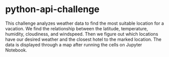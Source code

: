 # python-api-challenge
This challenge analyzes weather data to find the most suitable location for a vacation. We find the relationship between the latitude, temperature, humidity, cloudiness, and windspeed.
Then we figure out which locations have our desired weather and the closest hotel to the marked location. The data is displayed through a map after running the cells on Jupyter Notebook.
